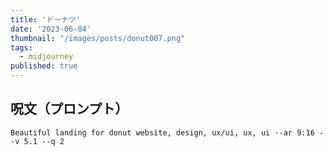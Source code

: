 ```yaml
---
title: 'ドーナツ'
date: '2023-06-04'
thumbnail: "/images/posts/donut007.png"
tags:
  - midjourney
published: true
---
```


## 呪文（プロンプト）
```
Beautiful landing for donut website, design, ux/ui, ux, ui --ar 9:16 --v 5.1 --q 2
```